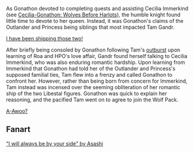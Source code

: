 <!-- title: A Ship Sunken, A Pack Expanded -->

As Gonathon devoted to completing quests and assisting Cecilia Immerkind (see [Cecilia-Gonathon: Wolves Before Harlots](#edge:cecilia-gigi)), the humble knight found little time to devote to her queen. Instead, it was Gonathon's claims of the Outlander and Princess being siblings that most impacted Tam Gandr.

[I have been shipping those two!](#embed:https://youtu.be/dgfH4qnRlfw?t=17281)

After briefly being consoled by Gonathon following Tam's [outburst](https://youtu.be/dgfH4qnRlfw?t=16055) upon learning of Roa and HPO's love affair, Gandr found herself talking to Cecilia Immerkind, who was also enduring romantic hardship. Upon learning from Immerkind that Gonathon had told her of the Outlander and Princess's supposed familial ties, Tam flew into a frenzy and called Gonathon to confront her. However, rather than being born from concern for Immerkind, Tam instead was incensed over the seeming obliteration of her romantic ship of the two Libestal figures. Gonathon was quick to explain her reasoning, and the pacified Tam went on to agree to join the Wolf Pack.

[A-Awoo?](#embed:https://youtu.be/dgfH4qnRlfw?t=17606)

## Fanart

["I will always be by your side" by Asashi](https://x.com/illust_asashi/status/1920369360209637411)
